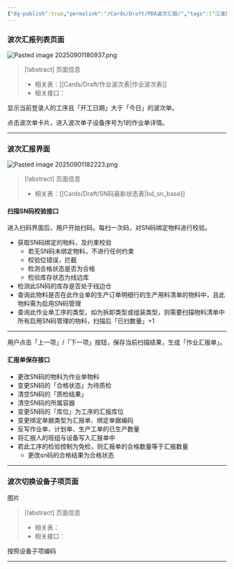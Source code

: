 ```yaml
---
{"dg-publish":true,"permalink":"/Cards/Draft/PDA波次汇报/","tags":["江淮毅昌/蝶创I-MES/MES"]}
---
```



### 波次汇报列表页面

![Pasted image 20250901180937.png](/img/user/Extras/Attachments/Pasted%20image%2020250901180937.png)

> [!abstract] 页面信息
> - 相关表：[[Cards/Draft/作业波次表\|作业波次表]]
> - 相关接口：

显示当前登录人的工序且「开工日期」大于「今日」的波次单。

点击波次单卡片，进入波次单子设备序号为1的作业单详情。

---

### 波次汇报界面

![Pasted image 20250901182223.png](/img/user/Extras/Attachments/Pasted%20image%2020250901182223.png)

> [!abstract] 页面信息
> - 相关表：[[Cards/Draft/SN码最新状态表\|bd_sn_base]]

#### 扫描SN码校验接口

进入扫码界面后，用户开始扫码，每扫一次码，对SN码绑定物料进行校验。

- 获取SN码绑定的物料，及约束校验
	- 若无SN码未绑定物料，不进行任何约束
	- 校验位错误，拦截
	- 检测合格状态是否为合格
	- 检验库存状态为线边库
- 检测此SN码的库存是否处于线边仓
- 查询此物料是否在此作业单的生产订单明细行的生产用料清单的物料中，且此物料需为启用SN码管理
- 查询此作业单工序的类型，如为拆卸类型或组装类型，则需要扫描物料清单中所有启用SN码管理的物料，扫描后「已扫数量」+1

---

用户点击「上一项」/「下一项」按钮，保存当前扫描结果，生成「作业汇报单」。

#### 汇报单保存接口



- 更改SN码的物料为作业单物料
- 变更SN码的「合格状态」为待质检
- 清空SN码的「质检结果」
- 清空SN码的所属容器
- 变更SN码的「库位」为工序的汇报库位
- 变更绑定单据类型为汇报单、绑定单据编码
- 反写作业单、计划单、生产工单的已生产数量
- 将汇报人的班组与设备写入汇报单中
- 若此工序的检验控制为免检，则汇报单的合格数量等于汇报数量
	- 更改sn码的合格结果为合格状态

---

### 波次切换设备子项页面

图片

> [!abstract] 页面信息
> - 相关表：
> - 相关接口：

按照设备子项编码

---